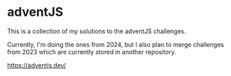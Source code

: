 # adventJS

This is a collection of my solutions to the adventJS challenges. 

Currently, I'm doing the ones from 2024, but I also plan to merge challenges from 2023 which are currently stored in another repository.

https://adventjs.dev/

